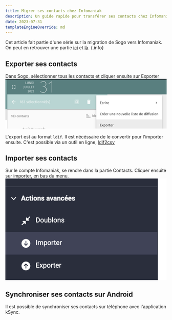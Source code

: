 ```yaml
---
title: Migrer ses contacts chez Infomaniak
description: Un guide rapide pour transférer ses contacts chez Infomaniak
date: 2023-07-31
templateEngineOverride: md
---
```

Cet article fait partie d'une série sur la migration de Sogo vers Infomaniak. On peut en retrouver une partie [ici](/notes/importer-domaine-infomaniak) et [là](/notes/importer-agenda-infomaniak). {.info}

## Exporter ses contacts
Dans Sogo, sélectionner tous les contacts et cliquer ensuite sur Exporter
![Une capture d'écran de Sogo qui montre comment sélectionner puis exporter tous les contacts](export-contacts.png)

L'export est au format `ldif`. Il est nécéssaire de le convertir pour l'importer ensuite. C'est possible via un outil en ligne, [ldif2csv](https://www.ldif2csv.com/)
    

## Importer ses contacts

Sur le compte Infomaniak, se rendre dans la partie Contacts. Cliquer ensuite sur importer, en bas du menu.
![Une capture d'écran d'infomaniak qui montre comment importer des contacts](import-contacts.png)


## Synchroniser ses contacts sur Android
Il est possible de synchroniser ses contacts sur téléphone avec l'application kSync.